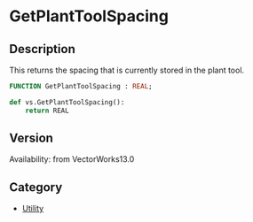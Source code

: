 # GetPlantToolSpacing

## Description
This returns the spacing that is currently stored in the plant tool.

```pascal
FUNCTION GetPlantToolSpacing : REAL;
```

```python
def vs.GetPlantToolSpacing():
    return REAL
```

## Version
Availability: from VectorWorks13.0

## Category
* [Utility](../Categories/Utility.md)

